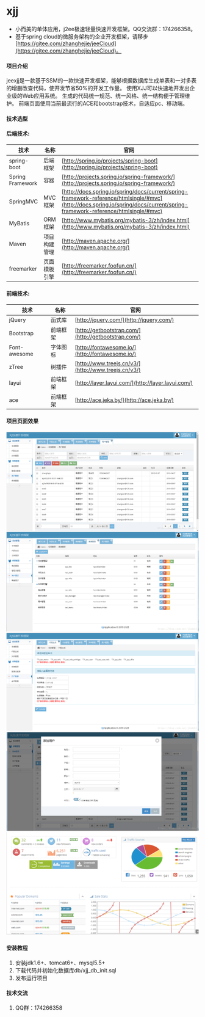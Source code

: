 # xjj
- 小而美的单体应用，j2ee极速轻量快速开发框架。QQ交流群：174266358。
- 基于spring cloud的微服务架构的企业开发框架，请移步
[https://gitee.com/zhanghejie/jeeCloud](https://gitee.com/zhanghejie/jeeCloud)。

#### 项目介绍
jeexjj是一款基于SSM的一款快速开发框架，能够根据数据库生成单表和一对多表的增删改查代码，使开发节省50%的开发工作量。
使用XJJ可以快速地开发出企业级的Web应用系统。 生成的代码统一规范、统一风格、统一结构便于管理维护。
前端页面使用当前最流行的ACE和bootstrap技术，自适应pc、移动端。

#### 技术选型
#### 后端技术:
技术 | 名称 | 官网
----|------|----
spring-boot | 后端框架  | [http://spring.io/projects/spring-boot](http://spring.io/projects/spring-boot)
Spring Framework | 容器  | [http://projects.spring.io/spring-framework/](http://projects.spring.io/spring-framework/)
SpringMVC | MVC框架  | [http://docs.spring.io/spring/docs/current/spring-framework-reference/htmlsingle/#mvc](http://docs.spring.io/spring/docs/current/spring-framework-reference/htmlsingle/#mvc)
MyBatis | ORM框架  | [http://www.mybatis.org/mybatis-3/zh/index.html](http://www.mybatis.org/mybatis-3/zh/index.html)
Maven | 项目构建管理  | [http://maven.apache.org/](http://maven.apache.org/)
freemarker | 页面模板引擎  | [http://freemarker.foofun.cn/](http://freemarker.foofun.cn/)


#### 前端技术:
技术 | 名称 | 官网
----|------|----
jQuery | 函式库  | [http://jquery.com/](http://jquery.com/)
Bootstrap | 前端框架  | [http://getbootstrap.com/](http://getbootstrap.com/)
Font-awesome | 字体图标  | [http://fontawesome.io/](http://fontawesome.io/)
zTree | 树插件  | [http://www.treejs.cn/v3/](http://www.treejs.cn/v3/)
layui | 前端框架  | [http://layer.layui.com/](http://layer.layui.com/)
ace | 前端框架  | [http://ace.jeka.by/](http://ace.jeka.by/)


#### 项目页面效果
![](doc/img/page1.png)
![](doc/img/page2.png)
![](doc/img/page3.png)
![](doc/img/page4.png)
![](doc/img/page5.png)


#### 安装教程

1. 安装jdk1.6+、tomcat6+、mysql5.5+
2. 下载代码并初始化数据库db/xjj_db_init.sql
3. 发布运行项目

#### 技术交流
1. QQ群：174266358